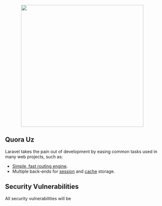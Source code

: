 <p align="center"><a href="https://laravel.com" target="_blank"><img src="https://raw.githubusercontent.com/laravel/art/master/logo-lockup/5%20SVG/2%20CMYK/1%20Full%20Color/laravel-logolockup-cmyk-red.svg" width="400"></a></p>

## Quora Uz

Laravel takes the pain out of development by easing common tasks used in many web projects, such as:

- [Simple, fast routing engine](https://laravel.com/docs/routing).
- Multiple back-ends for [session](https://laravel.com/docs/session) and [cache](https://laravel.com/docs/cache) storage.

## Security Vulnerabilities

All security vulnerabilities will be

